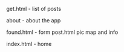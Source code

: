 get.html - list of posts

about - about the app

found.html - form
post.html pic map and info

index.html - home

